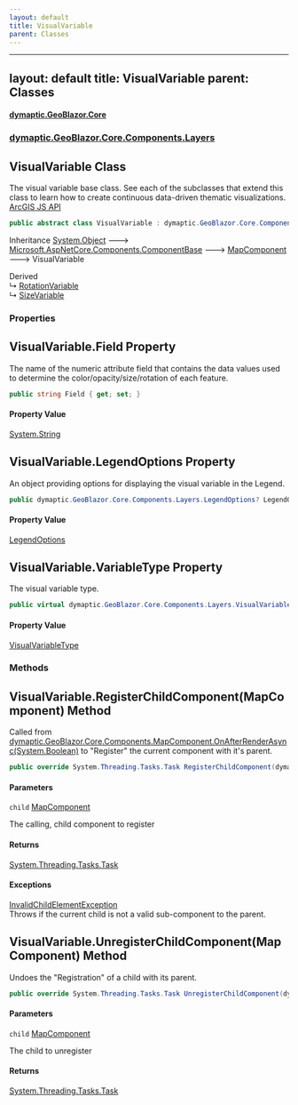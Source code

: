 ```yaml
---
layout: default
title: VisualVariable
parent: Classes
---
```

---
layout: default
title: VisualVariable
parent: Classes
---
#### [dymaptic.GeoBlazor.Core](index.html 'index')
### [dymaptic.GeoBlazor.Core.Components.Layers](index.html#dymaptic.GeoBlazor.Core.Components.Layers 'dymaptic.GeoBlazor.Core.Components.Layers')

## VisualVariable Class

The visual variable base class. See each of the subclasses that extend this class to learn how to create continuous data-driven thematic visualizations.  
<a target="_blank" href="https://developers.arcgis.com/javascript/latest/api-reference/esri-renderers-visualVariables-VisualVariable.html">ArcGIS JS API</a>

```csharp
public abstract class VisualVariable : dymaptic.GeoBlazor.Core.Components.MapComponent
```

Inheritance [System.Object](https://docs.microsoft.com/en-us/dotnet/api/System.Object 'System.Object') &#129106; [Microsoft.AspNetCore.Components.ComponentBase](https://docs.microsoft.com/en-us/dotnet/api/Microsoft.AspNetCore.Components.ComponentBase 'Microsoft.AspNetCore.Components.ComponentBase') &#129106; [MapComponent](dymaptic.GeoBlazor.Core.Components.MapComponent.html 'dymaptic.GeoBlazor.Core.Components.MapComponent') &#129106; VisualVariable

Derived  
&#8627; [RotationVariable](dymaptic.GeoBlazor.Core.Components.Layers.RotationVariable.html 'dymaptic.GeoBlazor.Core.Components.Layers.RotationVariable')  
&#8627; [SizeVariable](dymaptic.GeoBlazor.Core.Components.Layers.SizeVariable.html 'dymaptic.GeoBlazor.Core.Components.Layers.SizeVariable')
### Properties

<a name='dymaptic.GeoBlazor.Core.Components.Layers.VisualVariable.Field'></a>

## VisualVariable.Field Property

The name of the numeric attribute field that contains the data values used to determine the color/opacity/size/rotation of each feature.

```csharp
public string Field { get; set; }
```

#### Property Value
[System.String](https://docs.microsoft.com/en-us/dotnet/api/System.String 'System.String')

<a name='dymaptic.GeoBlazor.Core.Components.Layers.VisualVariable.LegendOptions'></a>

## VisualVariable.LegendOptions Property

An object providing options for displaying the visual variable in the Legend.

```csharp
public dymaptic.GeoBlazor.Core.Components.Layers.LegendOptions? LegendOptions { get; set; }
```

#### Property Value
[LegendOptions](dymaptic.GeoBlazor.Core.Components.Layers.LegendOptions.html 'dymaptic.GeoBlazor.Core.Components.Layers.LegendOptions')

<a name='dymaptic.GeoBlazor.Core.Components.Layers.VisualVariable.VariableType'></a>

## VisualVariable.VariableType Property

The visual variable type.

```csharp
public virtual dymaptic.GeoBlazor.Core.Components.Layers.VisualVariableType VariableType { get; }
```

#### Property Value
[VisualVariableType](dymaptic.GeoBlazor.Core.Components.Layers.VisualVariableType.html 'dymaptic.GeoBlazor.Core.Components.Layers.VisualVariableType')
### Methods

<a name='dymaptic.GeoBlazor.Core.Components.Layers.VisualVariable.RegisterChildComponent(dymaptic.GeoBlazor.Core.Components.MapComponent)'></a>

## VisualVariable.RegisterChildComponent(MapComponent) Method

Called from [dymaptic.GeoBlazor.Core.Components.MapComponent.OnAfterRenderAsync(System.Boolean)](https://docs.microsoft.com/en-us/dotnet/api/dymaptic.GeoBlazor.Core.Components.MapComponent.OnAfterRenderAsync#dymaptic_GeoBlazor_Core_Components_MapComponent_OnAfterRenderAsync_System_Boolean_ 'dymaptic.GeoBlazor.Core.Components.MapComponent.OnAfterRenderAsync(System.Boolean)') to "Register" the current component with it's parent.

```csharp
public override System.Threading.Tasks.Task RegisterChildComponent(dymaptic.GeoBlazor.Core.Components.MapComponent child);
```
#### Parameters

<a name='dymaptic.GeoBlazor.Core.Components.Layers.VisualVariable.RegisterChildComponent(dymaptic.GeoBlazor.Core.Components.MapComponent).child'></a>

`child` [MapComponent](dymaptic.GeoBlazor.Core.Components.MapComponent.html 'dymaptic.GeoBlazor.Core.Components.MapComponent')

The calling, child component to register

#### Returns
[System.Threading.Tasks.Task](https://docs.microsoft.com/en-us/dotnet/api/System.Threading.Tasks.Task 'System.Threading.Tasks.Task')

#### Exceptions

[InvalidChildElementException](dymaptic.GeoBlazor.Core.Exceptions.InvalidChildElementException.html 'dymaptic.GeoBlazor.Core.Exceptions.InvalidChildElementException')  
Throws if the current child is not a valid sub-component to the parent.

<a name='dymaptic.GeoBlazor.Core.Components.Layers.VisualVariable.UnregisterChildComponent(dymaptic.GeoBlazor.Core.Components.MapComponent)'></a>

## VisualVariable.UnregisterChildComponent(MapComponent) Method

Undoes the "Registration" of a child with its parent.

```csharp
public override System.Threading.Tasks.Task UnregisterChildComponent(dymaptic.GeoBlazor.Core.Components.MapComponent child);
```
#### Parameters

<a name='dymaptic.GeoBlazor.Core.Components.Layers.VisualVariable.UnregisterChildComponent(dymaptic.GeoBlazor.Core.Components.MapComponent).child'></a>

`child` [MapComponent](dymaptic.GeoBlazor.Core.Components.MapComponent.html 'dymaptic.GeoBlazor.Core.Components.MapComponent')

The child to unregister

#### Returns
[System.Threading.Tasks.Task](https://docs.microsoft.com/en-us/dotnet/api/System.Threading.Tasks.Task 'System.Threading.Tasks.Task')

